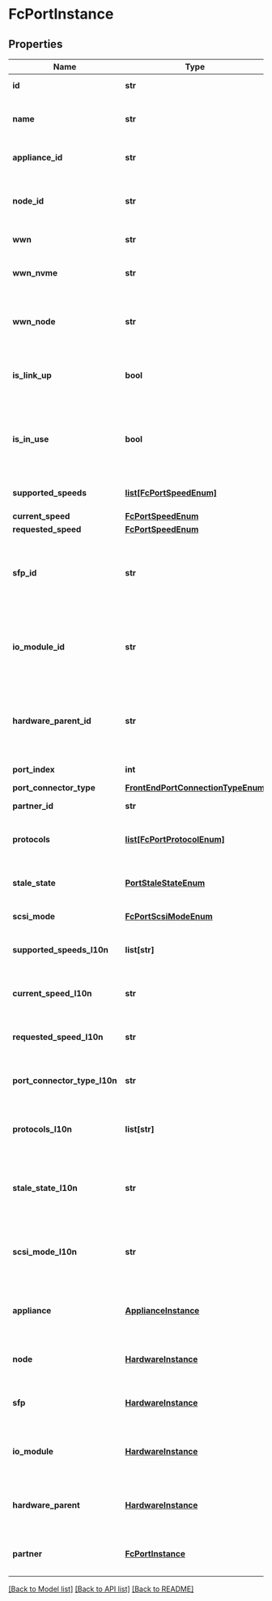 # FcPortInstance

## Properties
Name | Type | Description | Notes
------------ | ------------- | ------------- | -------------
**id** | **str** | Unique identifier of the port. | [optional] 
**name** | **str** | Name of the port.  This property supports case-insensitive filtering. | [optional] 
**appliance_id** | **str** | Unique identifier of the appliance containing the port. | [optional] 
**node_id** | **str** | Unique identifier of the hardware instance of type &#39;Node&#39; containing the port. | [optional] 
**wwn** | **str** | World Wide Name (WWN) of the port. | [optional] 
**wwn_nvme** | **str** | World Wide Name (WWN) of NVME port. Was added in version 2.0.0.0. | [optional] 
**wwn_node** | **str** | World Wide Name (WWN) of the Node of the port. Was added in version 3.0.0.0. | [optional] 
**is_link_up** | **bool** | Indicates whether the port&#39;s link is up. Values are: * true - Link is up. * false - Link is down.  | [optional] 
**is_in_use** | **bool** | Indicates whether the port is in use. Values are: * true - Is in use. * false - Is not in use.  Was added in version 3.0.0.0. | [optional] 
**supported_speeds** | [**list[FcPortSpeedEnum]**](FcPortSpeedEnum.md) | List of supported transmission speeds for the port. | [optional] 
**current_speed** | [**FcPortSpeedEnum**](FcPortSpeedEnum.md) |  | [optional] 
**requested_speed** | [**FcPortSpeedEnum**](FcPortSpeedEnum.md) |  | [optional] 
**sfp_id** | **str** | Unique identifier of the hardware instance of type &#39;SFP&#39; (Small Form-factor Pluggable) inserted into the port.  | [optional] 
**io_module_id** | **str** | Unique identifier of the hardware instance of type &#39;IO_Module&#39; handling the port. Was deprecated in version 2.0.0.0. | [optional] 
**hardware_parent_id** | **str** | Unique identifier of the parent hardware instance handling the port. @added(Foothills) Was added in version 2.0.0.0. | [optional] 
**port_index** | **int** | Index of the port in the IO module. | [optional] 
**port_connector_type** | [**FrontEndPortConnectionTypeEnum**](FrontEndPortConnectionTypeEnum.md) |  | [optional] 
**partner_id** | **str** | Unique identifier of the partner port. | [optional] 
**protocols** | [**list[FcPortProtocolEnum]**](FcPortProtocolEnum.md) | List of supported protocols for the port. Was added in version 2.0.0.0. | [optional] 
**stale_state** | [**PortStaleStateEnum**](PortStaleStateEnum.md) | Indicator of the stale state of the port. Was added in version 2.0.0.0. | [optional] 
**scsi_mode** | [**FcPortScsiModeEnum**](FcPortScsiModeEnum.md) |  Was added in version 3.0.0.0. | [optional] 
**supported_speeds_l10n** | **list[str]** | Localized message array corresponding to supported_speeds | [optional] 
**current_speed_l10n** | **str** | Localized message string corresponding to current_speed | [optional] 
**requested_speed_l10n** | **str** | Localized message string corresponding to requested_speed | [optional] 
**port_connector_type_l10n** | **str** | Localized message string corresponding to port_connector_type | [optional] 
**protocols_l10n** | **list[str]** | Localized message array corresponding to protocols Was added in version 2.0.0.0. | [optional] 
**stale_state_l10n** | **str** | Localized message string corresponding to stale_state Was added in version 2.0.0.0. | [optional] 
**scsi_mode_l10n** | **str** | Localized message string corresponding to scsi_mode Was added in version 3.0.0.0. | [optional] 
**appliance** | [**ApplianceInstance**](ApplianceInstance.md) | This is the embeddable reference form of appliance_id attribute. | [optional] 
**node** | [**HardwareInstance**](HardwareInstance.md) | This is the embeddable reference form of node_id attribute. | [optional] 
**sfp** | [**HardwareInstance**](HardwareInstance.md) | This is the embeddable reference form of sfp_id attribute. | [optional] 
**io_module** | [**HardwareInstance**](HardwareInstance.md) | This is the embeddable reference form of io_module_id attribute. | [optional] 
**hardware_parent** | [**HardwareInstance**](HardwareInstance.md) | This is the embeddable reference form of hardware_parent_id attribute. | [optional] 
**partner** | [**FcPortInstance**](FcPortInstance.md) | This is the embeddable reference form of partner_id attribute. | [optional] 

[[Back to Model list]](../README.md#documentation-for-models) [[Back to API list]](../README.md#documentation-for-api-endpoints) [[Back to README]](../README.md)


